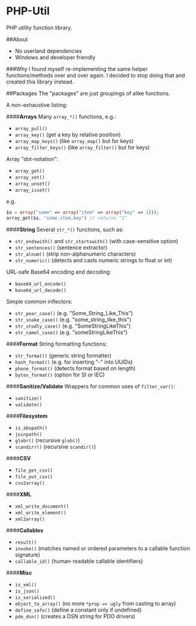 PHP-Util
========

PHP utility function library.

##About
 * No userland dependencies
 * Windows and developer friendly


###Why
I found myself re-implementing the same helper functions/methods over and over again. I decided to stop doing that and created this library instead.


##Packages
The "packages" are just groupings of alike functions. 

A non-exhaustive listing:

####**Arrays**
Many `array_*()` functions, e.g.:
 * `array_pull()`
 * `array_key()` (get a key by relative position)
 * `array_map_keys()` (like `array_map()` but for keys)
 * `array_filter_keys()` (like `array_filter()` but for keys)

Array "dot-notation":
 * `array_get()`
 * `array_set()`
 * `array_unset()`
 * `array_isset()`

e.g.
```php
$a = array("some" => array("item" => array("key" => 1)));
array_get($a, "some.item.key") // returns "1"
```

####**String**
Several `str_*()` functions, such as: 
 * `str_endswith()` and `str_startswith()` (with case-sensitive option)
 * `str_sentences()` (sentence extractor)
 * `str_alnum()` (strip non-alphanumeric characters)
 * `str_numeric()` (detects and casts numeric strings to float or int)

URL-safe Base64 encoding and decoding: 
 * `base64_url_encode()`
 * `base64_url_decode()`

Simple common inflectors:
 * `str_pear_case()` (e.g. "Some_String_Like_This")
 * `str_snake_case()` (e.g. "some_string_like_this")
 * `str_studly_case()` (e.g. "SomeStringLikeThis")
 * `str_camel_case()` (e.g. "someStringLikeThis")

####**Format**
String formatting functions:
 * `str_format()` (generic string formatter)
 * `hash_format()` (e.g. for inserting "-" into UUIDs)
 * `phone_format()` (detects format based on length)
 * `bytes_format()` (option for SI or IEC)

####**Sanitize/Validate**
Wrappers for common uses of `filter_var()`:
 * `sanitize()`
 * `validate()`

####**Filesystem**
 * `is_abspath()`
 * `joinpath()`
 * `globr()` (recursive `glob()`)
 * `scandirr()` (recursive `scandir()`)

####**CSV**
 * `file_get_csv()` 
 * `file_put_csv()` 
 * `csv2array()`

####**XML**
 * `xml_write_document()`
 * `xml_write_element()`
 * `xml2array()`

####**Callables**
 * `result()`
 * `invoke()` (matches named or ordered parameters to a callable function signature)
 * `callable_id()` (human-readable callable identifiers)

####**Misc**
 * `is_xml()`
 * `is_json()`
 * `is_serialized()`
 * `object_to_array()` (no more `*prop => ugly` from casting to array)
 * `define_safe()` (define a constant only if undefined)
 * `pdo_dsn()` (creates a DSN string for PDO drivers)

